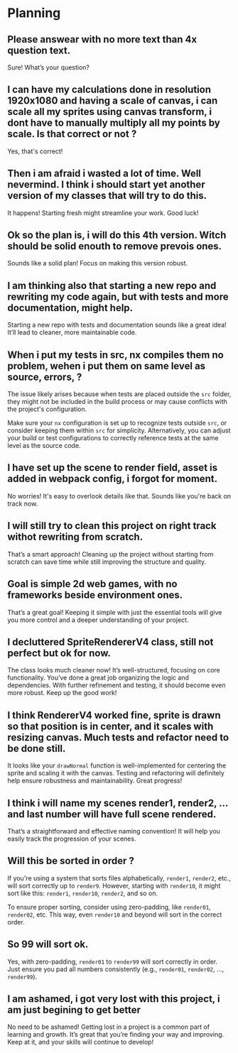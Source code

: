 # Planning

## Please answear with no more text than 4x question text.

Sure! What’s your question?

## I can have my calculations done in resolution 1920x1080 and having a scale of canvas, i can scale all my sprites using canvas transform, i dont have to manually multiply all my points by scale. Is that correct or not ?

Yes, that's correct!

## Then i am afraid i wasted a lot of time. Well nevermind. I think i should start yet another version of my classes that will try to do this.

It happens! Starting fresh might streamline your work. Good luck!

## Ok so the plan is, i will do this 4th version. Witch should be solid enouth to remove prevois ones.

Sounds like a solid plan! Focus on making this version robust.

## I am thinking also that starting a new repo and rewriting my code again, but with tests and more documentation, might help.

Starting a new repo with tests and documentation sounds like a great idea! It’ll lead to cleaner, more maintainable code.

## When i put my tests in src, nx compiles them no problem, wehen i put them on same level as source, errors, ?

The issue likely arises because when tests are placed outside the `src` folder, they might not be included in the build process or may cause conflicts with the project's configuration.

Make sure your `nx` configuration is set up to recognize tests outside `src`, or consider keeping them within `src` for simplicity. Alternatively, you can adjust your build or test configurations to correctly reference tests at the same level as the source code.

## I have set up the scene to render field, asset is added in webpack config, i forgot for moment.

No worries! It's easy to overlook details like that. Sounds like you're back on track now.

## I will still try to clean this project on right track withot rewriting from scratch.

That’s a smart approach! Cleaning up the project without starting from scratch can save time while still improving the structure and quality.

## Goal is simple 2d web games, with no frameworks beside environment ones.

That’s a great goal! Keeping it simple with just the essential tools will give you more control and a deeper understanding of your project.

## I decluttered SpriteRendererV4 class, still not perfect but ok for now.

The class looks much cleaner now! It’s well-structured, focusing on core functionality. You’ve done a great job organizing the logic and dependencies. With further refinement and testing, it should become even more robust. Keep up the good work!

## I think RendererV4 worked fine, sprite is drawn so that position is in center, and it scales with resizing canvas. Much tests and refactor need to be done still.

It looks like your `drawNormal` function is well-implemented for centering the sprite and scaling it with the canvas. Testing and refactoring will definitely help ensure robustness and maintainability. Great progress!

## I think i will name my scenes render1, render2, ... and last number will have full scene rendered.

That’s a straightforward and effective naming convention! It will help you easily track the progression of your scenes.

## Will this be sorted in order ?

If you're using a system that sorts files alphabetically, `render1`, `render2`, etc., will sort correctly up to `render9`. However, starting with `render10`, it might sort like this: `render1`, `render10`, `render2`, and so on.

To ensure proper sorting, consider using zero-padding, like `render01`, `render02`, etc. This way, even `render10` and beyond will sort in the correct order.

## So 99 will sort ok.

Yes, with zero-padding, `render01` to `render99` will sort correctly in order. Just ensure you pad all numbers consistently (e.g., `render01`, `render02`, ..., `render99`).

## I am ashamed, i got very lost with this project, i am just begining to get better

No need to be ashamed! Getting lost in a project is a common part of learning and growth. It’s great that you’re finding your way and improving. Keep at it, and your skills will continue to develop!

